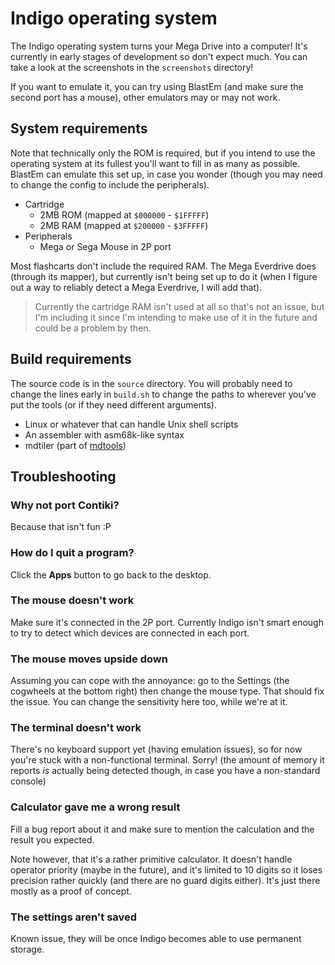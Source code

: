 # Indigo operating system

The Indigo operating system turns your Mega Drive into a computer! It's
currently in early stages of development so don't expect much. You can take
a look at the screenshots in the `screenshots` directory!

If you want to emulate it, you can try using BlastEm (and make sure the
second port has a mouse), other emulators may or may not work.

## System requirements

Note that technically only the ROM is required, but if you intend to use the
operating system at its fullest you'll want to fill in as many as possible.
BlastEm can emulate this set up, in case you wonder (though you may need to
change the config to include the peripherals).

- Cartridge
  - 2MB ROM (mapped at `$000000` - `$1FFFFF`)
  - 2MB RAM (mapped at `$200000` - `$3FFFFF`)
- Peripherals
  - Mega or Sega Mouse in 2P port

Most flashcarts don't include the required RAM. The Mega Everdrive does
(through its mapper), but currently isn't being set up to do it (when I
figure out a way to reliably detect a Mega Everdrive, I will add that).

> Currently the cartridge RAM isn't used at all so that's not an issue, but
> I'm including it since I'm intending to make use of it in the future and
> could be a problem by then.

## Build requirements

The source code is in the `source` directory. You will probably need to
change the lines early in `build.sh` to change the paths to wherever you've
put the tools (or if they need different arguments).

- Linux or whatever that can handle Unix shell scripts
- An assembler with asm68k-like syntax
- mdtiler (part of [mdtools](https://github.com/sikthehedgehog/mdtools/))

## Troubleshooting

### Why not port Contiki?

Because that isn't fun :P

### How do I quit a program?

Click the **Apps** button to go back to the desktop.

### The mouse doesn't work

Make sure it's connected in the 2P port. Currently Indigo isn't smart enough
to try to detect which devices are connected in each port.

### The mouse moves upside down

Assuming you can cope with the annoyance: go to the Settings (the cogwheels
at the bottom right) then change the mouse type. That should fix the issue.
You can change the sensitivity here too, while we're at it.

### The terminal doesn't work

There's no keyboard support yet (having emulation issues), so for now you're
stuck with a non-functional terminal. Sorry! (the amount of memory it reports
*is* actually being detected though, in case you have a non-standard console)

### Calculator gave me a wrong result

Fill a bug report about it and make sure to mention the calculation and
the result you expected.

Note however, that it's a rather primitive calculator. It doesn't handle
operator priority (maybe in the future), and it's limited to 10 digits so
it loses precision rather quickly (and there are no guard digits either).
It's just there mostly as a proof of concept.

### The settings aren't saved

Known issue, they will be once Indigo becomes able to use permanent storage.
